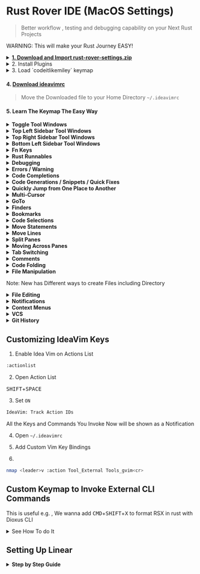 # Rust Rover IDE (MacOS Settings)

> Better workflow , testing and debugging capability on your Next Rust Projects

WARNING: This will make your Rust Journey EASY!

<details>
  <summary>
    <a href="https://github.com/codeitlikemiley/rust-rover-settings/raw/main/rust-rover-settings.zip">
      <strong>1. Download and Import rust-rover-settings.zip</strong>
    </a>
  </summary>
  <img src="import_settings.png" alt="Alt text" />
</details>

<details>
<summary>
2. Install  Plugins
</summary>

- IdeaVim
- IdeaVim-Sneak
- Whichkey
- .env file support
- Key Promoter X
- Github Copilot
- Ace Jump
- Linear
  
</details>


<details>
  <summary>3. Load `codeitlikemiley` keymap</summary>

![Alt text](keymap.png)

</details>

#### 4. [Download ideavimrc](https://github.com/codeitlikemiley/rust-rover-settings/blob/main/.ideavimrc)

> Move the Downloaded file to your Home Directory `~/.ideavimrc`

#### 5. Learn The Keymap The Easy Way

<details>
<summary>
<strong>Toggle Tool Windows</strong>
</summary>
	
| Keyboard Shortcut                             | Description                          |
| --------------------------------------------- | ------------------------------------ |
| <kbd>CMD</kbd>+<kbd>J</kbd>                   | Hide Active Tool Window(Focus Editor)|
| <kbd>F12</kbd>                                | Hide All Tools Windows|

</details>

<details>
<summary>
<strong>Top Left Sidebar Tool Windows</strong>
</summary>

| Tool Window Keys (CMD+Fn Keys) Leftsidebar | Description       |
| ------------------------------------------ | ----------------- |
| <kbd>CMD</kbd>+<kbd>F1</kbd>               | Project           |
| <kbd>CMD</kbd>+<kbd>F2</kbd>               | Commit            |
| <kbd>CMD</kbd>+<kbd>F3</kbd>               | Bookmarks         |
| <kbd>CMD</kbd>+<kbd>F4</kbd>               | Pull Requests     |

</details>


<details>
<summary>
<strong>Top Right Sidebar Tool Windows</strong>
</summary>

| Tool Window Keys (CMD+Fn Keys) RightSidebar | Description                      |
| ------------------------------------------- | -------------------------------- |
| <kbd>CMD</kbd>+<kbd>F12</kbd>               | Notifications                    |
| <kbd>CMD</kbd>+<kbd>F11</kbd>               | Cargo                            |
| <kbd>CMD</kbd>+<kbd>F10</kbd>               | Key Promoter X (Plugin Required) |

</details>


<details>
<summary>
<strong>Bottom Left Sidebar Tool Windows</strong>
</summary>

| Tool Window Keys (OPT+Keys) Leftsidebar Bottom | Description |
| ---------------------------------------------- | ----------- |
| <kbd>OPT</kbd>+<kbd>G</kbd>                    | Git         |
| <kbd>OPT</kbd>+<kbd>B</kbd>                    | Build       |
| <kbd>OPT</kbd>+<kbd>S</kbd>                    | Services    |
| <kbd>OPT</kbd>+<kbd>P</kbd>                    | Problems    |
| <kbd>OPT</kbd>+<kbd>D</kbd>                    | Debug       |
| <kbd>OPT</kbd>+<kbd>F</kbd>                    | Find        |
| <kbd>OPT</kbd>+<kbd>R</kbd>                    | Run         |

</details>



<details>
<summary>
<strong>Fn Keys</strong>
</summary>
Mainly used for refactoring and documentation

| Keyboard Shortcuts | Description       |
| -------------- | --------------------- |
| <kbd>F1</kbd>  | Quick Documentation   |
| <kbd>F2</kbd>  | Rename                |
| <kbd>F3</kbd>  | Refactor this         |
| <kbd>F4</kbd>  | Change Signature      |
| <kbd>F5</kbd>  | Load Changes          |

</details>

<details>
<summary>
<strong>Rust Runnables</strong>
</summary>

| Keyboard Shorcuts                            | Description               |
| -------------------------------------------- | ------------------------- |
| <kbd>CMD</kbd>+<kbd>R</kbd>                  | Run Context Configuration |
| <kbd>CMD</kbd>+<kbd>SHIFT</kbd>+<kbd>R</kbd> | Run                       |
| <kbd>CMD</kbd>+<kbd>T</kbd>                  | External Tools            |


Note: External Tools Command Available depends on what you configure on my machine i have the ff:

- Format RSX
- HTML to RSX
- Dx Serve SSR
- Dx Serve Desktop

Et. al.

</details>


<details>
<summary>
<strong>Debugging</strong>
</summary>

| Keyboard Shorcuts                            | Description                 |
| -------------------------------------------- | --------------------------- |
| <kbd>CMD</kbd>+<kbd>B</kbd>                  | Toggle Breakpoint           |
| <kbd>CMD</kbd>+<kbd>SHIFT</kbd>+<kbd>S</kbd> | Stop                        |
| <kbd>OPT</kbd>+<kbd>L</kbd>                  | Step Into                   |
| <kbd>OPT</kbd>+<kbd>J</kbd>                  | Step Over                   |
| <kbd>OPT</kbd>+<kbd>K</kbd>                  | Pause / Resume Program      |
| <kbd>OPT</kbd>+<kbd>H</kbd>                  | Step Out                    |


</details>

<details>
<summary>
<strong>Errors / Warning</strong>
</summary>

| Keyboard Shortcut                             | Description                        |
| --------------------------------------------- | ---------------------------------- |
| <kbd>OPT</kbd>+<kbd>P</kbd>                   | Problems                           |
| <kbd>OPT</kbd>+<kbd>SHIFT</kbd>+<kbd>I</kbd>  | Inspect Code with Editor Settings  |
| <kbd>]</kbd>+<kbd>E</kbd> (VIM)               | Next Error                         |
| <kbd>[</kbd>+<kbd>E</kbd> (VIM)               | Previous Error                     |
| <kbd>TAB</kbd>+<kbd>E</kbd>                   | Error Description                  |

</details>


<details>
<summary>
<strong>Code Completions</strong>
</summary>

| Keyboard Shortcut                             | Description                     |
| --------------------------------------------- | ------------------------------- |
| <kbd>OPT</kbd>+<kbd>/</kbd>                   | Cyclic Expand Word              |
| <kbd>OPT</kbd>+<kbd>SHIFT</kbd>+<kbd>/</kbd>  | Cyclic Expand Backward          |
| <kbd>OPT</kbd>+<kbd>Space</kbd>               | Basic                           |
| <kbd>OPT</kbd>+<kbd>ENTER</kbd>               | Type Matching                   |



</details>

<details>
<summary>
<strong>Code Generations / Snippets / Quick Fixes </strong>
</summary>

| Keyboard Shortcut                             | Description                          |
| --------------------------------------------- | ------------------------------------ |
| <kbd>CMD</kbd>+<kbd>J</kbd>                   | Insert Live Template                 |
| <kbd>CMD</kbd>+<kbd>K</kbd>                   | Generate                             |
| <kbd>CMD</kbd>+<kbd>L</kbd>                   | Complete Current Statement           |
| <kbd>OPT</kbd>+<kbd>W</kbd>                   | Surround with Live Template          |
| <kbd>CMD</kbd>+<kbd>.</kbd>                   | Show Context and Show Quick Fixes    |

</details>

<details>
<summary>
<strong>Quickly Jump from One Place to Another</strong>
</summary>

| Keyboard Shortcut                                             | Description                    |
| ------------------------------------------------------------- | ------------------------------ |
| <kbd>S</kbd> (Vim)                                            | Activate / Cycle AceJump Mode  |
| <kbd>leader</kbd>+<kbd>leader</kbd>+<kbd>w</kbd>              | Search Word Forward            |
| <kbd>leader</kbd>+<kbd>leader</kbd>+<kbd>b</kbd>              | Search Word Backward           |
| <kbd>leader</kbd>+<kbd>leader</kbd>+<kbd>f</kbd>              | Search Char Forward            |
| <kbd>leader</kbd>+<kbd>leader</kbd>+<kbd>F</kbd>              | Search Char Backward           |

</details>


<details>
<summary>
<strong>Multi-Cursor</strong>
</summary>

| Keyboard Shortcut                             | Description                                  |
| --------------------------------------------- | -------------------------------------------- |
| <kbd>CMD</kbd>+<kbd>G</kbd>                   | Find Next / Move to Next Occurrence          |
| <kbd>CMD</kbd>+<kbd>SHIFT</kbd>+<kbd>G</kbd>  | Find Previous / Move to Previous Occurrence  |
| <kbd>CMD</kbd>+<kbd>D</kbd>                   | Add Selection for Next Occurrence            |
| <kbd>CMD</kbd>+<kbd>SHIFT</kbd>+<kbd>D</kbd>  | Unselect Occurrence                          |
| <kbd>CMD</kbd>+<kbd>SHIFT</kbd>+<kbd>L</kbd>  | Select All Occurrence                        |

</details>


<details>
<summary>
<strong>GoTo</strong>
</summary>

| Keyboard Shortcut                                       | Description                    |
| ------------------------------------------------------- | ------------------------------ |
| <kbd>gd</kbd> (Vim)                                     | Go to Declaration or Usages    |
| <kbd>gD</kbd> (Vim)                                     | Go to TypeDeclaration          |
| <kbd>gu</kbd> (Vim)                                     | Find Usages                    |
| <kbd>gi</kbd> (Vim)                                     | Go to Implementations          |
| <kbd>CMD</kbd>+<kbd>U</kbd>                             | Go to Super Method             |
| <kbd>SHIFT</kbd>+<kbd>K</kbd> (Vim)                     | Quick Definition               |
| <kbd>F1</kbd>                                           | Quick Documentation            |

</details>



<details>
<summary>
<strong>Finders</strong>
</summary>

| Keyboard Shortcut                           | Description       |
| ------------------------------------------- | ----------------- |
| <kbd>CMD</kbd>+<kbd>F</kbd>                 | Find              |
| <kbd>CMD</kbd>+<kbd>E</kbd>                 | Recent Files      |
| <kbd>CMD</kbd>+<kbd>SHIFT</kbd>+<kbd>F</kbd>| Find in Files     |
| <kbd>CMD</kbd>+<kbd>H</kbd>                 | Replace           |
| <kbd>CMD</kbd>+<kbd>SHIFT</kbd>+<kbd>H</kbd>| Replace in Files  |
| <kbd>SHIFT</kbd>+<kbd>SHIFT</kbd>           | Search Everywhere |
| <kbd>CMD</kbd>+<kbd>P</kbd>                 | Go To File        |
| <kbd>CMD</kbd>+<kbd>SHIFT</kbd>+<kbd>P</kbd>| Run any Command   |
| <kbd>CMD</kbd>+<kbd>O</kbd>                 | Go to Symbol      |
| <kbd>CMD</kbd>+<kbd>SHIFT</kbd>+<kbd>O</kbd>| Go To Types       |
| <kbd>SHIFT</kbd>+<kbd>SPACE</kbd>           | Go to Action      |
| <kbd>CMD</kbd>+<kbd>SHIFT</kbd>+<kbd>T</kbd>| Go to Test        |
| <kbd>CMD</kbd>+<kbd>Y</kbd>                 | File Structure    |
</details>


<details>
<summary>
<strong>Bookmarks</strong>
</summary>

| Keyboard Shortcut                            | Description                    |
| -------------------------------------------- | ------------------------------ |
| <kbd>leader</kbd>+<kbd>[0-9]</kbd>           | Go to Bookmark by number       |
| <kbd>leader</kbd>+<kbd>[a-z]</kbd>           | Go to Bookmark by letters      |
| <kbd>'</kbd>+<kbd>[a-z]</kbd>                | Toggle Bookmark by letters     |
| <kbd>'</kbd>+<kbd>[0-9]</kbd>                | Toggle Bookmark by number      |

</details>


<details>
<summary>
<strong>Code Selections</strong>
</summary>

| Keyboard Shortcut                            | Description                |
| -------------------------------------------- | -------------------------- |
| <kbd>OPT</kbd>+<kbd>DOWN</kbd>               | Shrink Selection           |
| <kbd>OPT</kbd>+<kbd>UP</kbd>                 | Expand Selection           |

</details>

<details>
<summary>
<strong>Move Statements</strong>
</summary>

| Keyboard Shortcut                            | Description                |
| -------------------------------------------- | -------------------------- |
| <kbd>OPT</kbd>+<kbd>SHIFT</kbd>+<kbd>J</kbd> | Move Statement Down        |
| <kbd>OPT</kbd>+<kbd>SHIFT</kbd>+<kbd>K</kbd> | Move Statement Up          |

</details>


<details>
<summary>
<strong>Move Lines</strong>
</summary>

| Keyboard Shortcut                            | Description         |
| -------------------------------------------- | ------------------- |
| <kbd>CMD</kbd>+<kbd>SHIFT</kbd>+<kbd>J</kbd> | Move Line Down      |
| <kbd>CMD</kbd>+<kbd>SHIFT</kbd>+<kbd>K</kbd> | Move Line Up        |

</details>

<details>
<summary>
<strong>Split Panes</strong>
</summary>

| Keyboard Shortcut                        | Description        |
| ---------------------------------------- | ------------------ |
| <kbd>s</kbd>+<kbd>p</kbd>                | Horizontal Split   |
| <kbd>v</kbd>+<kbd>s</kbd>++<kbd>p</kbd>  | Vertical Split     |

</details>



<details>
<summary>
<strong>Moving Across Panes</strong>
</summary>

| Keyboard Shortcut                        | Description        |
| ---------------------------------------- | ------------------ |
| <kbd>CTRL</kbd>+<kbd>H</kbd>             | Move to Left Pane  |
| <kbd>CTRL</kbd>+<kbd>J</kbd>             | Move Down Pane     |
| <kbd>CTRL</kbd>+<kbd>K</kbd>             | Move to Right Pane |
| <kbd>CTRL</kbd>+<kbd>L</kbd>             | Move Up Pane       |

</details>


<details>
<summary>
<strong>Tab Switching</strong>
</summary>

| Keyboard Shortcut                | Description          |
| -------------------------------- | ---------------------|
| <kbd>CMD</kbd>+<kbd>[1-9]</kbd>  | Select Tab [1-9]     |
| <kbd>CMD</kbd>+<kbd>[</kbd>      | Select Previous Tab  |
| <kbd>CMD</kbd>+<kbd>]</kbd>      | Select Next Tab      |
| <kbd>TAB</kbd>+<kbd>[</kbd>      | Navigate Tab Back    |
| <kbd>TAB</kbd>+<kbd>]</kbd>      | Navigate Tab Forward |

</details>

<details>
<summary>
<strong>Comments</strong>
</summary>

| Keyboard Shortcut                              | Description                |
| ---------------------------------------------- | -------------------------- |
| <kbd>CMD</kbd>+<kbd>/</kbd>                    | Comment with Line Comment  |
| <kbd>CMD</kbd>+<kbd>SHIFT</kbd>+<kbd>/</kbd>   | Comment with Block Comment |

</details>

<details>
<summary>
<strong>Code Folding</strong>
</summary>

| Keyboard Shortcut                              | Description                |
| ---------------------------------------------- | -------------------------- |
| <kbd>CMD</kbd>+<kbd>(-)</kbd>                  | Folding Collapse           |
| <kbd>CMD</kbd>+<kbd>(+)</kbd>                  | Folding Expand             |
| <kbd>CMD</kbd>+<kbd>SHIFT</kbd>+<kbd>(-)</kbd> | Collapse All               |
| <kbd>CMD</kbd>+<kbd>SHIFT</kbd>+<kbd>(+)</kbd> | Expand All                 |

</details>




<details>
<summary>
<strong>File Manipulation</strong>
</summary>

| Shortcut Keys                                  | Description       |
| ---------------------------------------------- | ----------------- |
| <kbd>CMD</kbd>+<kbd>N</kbd>                    | New               |
| <kbd>CMD</kbd>+<kbd>SHIFT</kbd>+<kbd>N</kbd>   | New Directory     |

</details>

Note: New has Different ways to create Files including Directory

<details>
<summary>
<strong>File Editing</strong>
</summary>

| Shortcut Keys                                 | Description |
| --------------------------------------------- | ----------- |
| <kbd>CMD</kbd>+<kbd>S</kbd>                   | Save all    |
| <kbd>CMD</kbd>+<kbd>X</kbd>                   | Cut         |
| <kbd>CMD</kbd>+<kbd>V</kbd>                   | Paste       |
| <kbd>CMD</kbd>+<kbd>Z</kbd>                   | Undo        |
| <kbd>CMD</kbd>+<kbd>SHIFT</kbd>+<kbd>Z</kbd>  | Redo        |

</details>



<details>
<summary>
<strong>Notifications</strong>
</summary>

| Keyboard Shortcut                             | Description                  |
| --------------------------------------------- | ---------------------------- |
| <kbd>CMD</kbd>+<kbd>F12</kbd>                 | Tool Windows -> Notification |
| <kbd>CMD</kbd>+<kbd>SHIFT</kbd>+<kbd>F12</kbd>| Clear all Notifications      |
| <kbd>OPT</kbd>+<kbd>SHIFT</kbd>+<kbd>M</kbd>  | Maximize Tool Window         |

</details>


<details>
<summary>
<strong>Context Menus</strong>
</summary>

| Keyboard Shortcut                             | Description          |
| --------------------------------------------- | -------------------- |
| <kbd>OPT</kbd>+<kbd>SHIFT</kbd>+<kbd>C</kbd>  | Show Color Picker    |
| <kbd>SHIFT</kbd>+<kbd>F1</kbd>                | Show Context Menu    |

</details>


<details>
<summary>
<strong>VCS</strong>
</summary>

| Keyboard Shortcut                             | Description               |
| --------------------------------------------- | ------------------------- |
| <kbd>OPT</kbd>+<kbd>A</kbd>                   | Amend                     |
| <kbd>OPT</kbd>+<kbd>C</kbd>                   | Commit File               |
| <kbd>OPT</kbd>+<kbd>SHIFT</kbd>+<kbd>A</kbd>  | Add to .gitignore         |
| <kbd>CMD</kbd>+<kbd>SHIFT</kbd>+<kbd>A</kbd>  | Add to VCS                |
| <kbd>CMD</kbd>+<kbd>SHIFT</kbd>+<kbd>U</kbd>  | Rollback                  |
| <kbd>CMD</kbd>+<kbd>SHIFT</kbd>+<kbd>M</kbd>  | Move to other Changelist  |

</details>

<details>
<summary>
<strong>Git History</strong>
</summary>

| Keyboard Shortcut                             | Description               |
| --------------------------------------------- | ------------------------- |
| <kbd>OPT</kbd>+<kbd>SHIFT</kbd>+<kbd>R</kbd>  | Compare with Revisions    |
| <kbd>CMD</kbd>+<kbd>SHIFT</kbd>+<kbd>Y</kbd>  | Show History / Diff       |
| <kbd>CMD</kbd>+<kbd>J</kbd>                   | Next Difference           |
| <kbd>CMD</kbd>+<kbd>K</kbd>                   | Previous Difference       |

</details>


## Customizing IdeaVim Keys

1. Enable Idea Vim on Actions List

```sh
:actionlist
```

2. Open Action List

<kbd>SHIFT</kbd>+<kbd>SPACE</kbd>


3. Set `ON` 

```sh
IdeaVim: Track Action IDs
```

All the Keys and Commands You Invoke Now will be shown as a Notification

4. Open `~/.ideavimrc`


5. Add Custom Vim Key Bindings
6. 
```sh
nmap <leader>v :action Tool_External Tools_gvim<cr>
```

## Custom Keymap to Invoke External CLI Commands

This is useful e.g. , We wanna add <kbd>CMD</kbd>+<kbd>SHIFT</kbd>+<kbd>X</kbd> to format RSX in rust with Dioxus CLI

<details>
<summary>See How To do It</summary>

Open settings with CMD + ,

Go to Tools -> External Tools

Then Click (+) Sign to Create new External Tool

![Alt text](external-tools.png)

To Get the Path of Command Use which e.g.

which dx , outputs: /Users/uriah/.cargo/bin/dx

also we need to check what arguments we can use

we can run `dx --help`

```sh
dx --help
Build, Bundle & Ship Dioxus Apps

Usage: dx [OPTIONS] <COMMAND>

Commands:
  build      Build the Rust WASM app and all of its assets
  translate  Translate some source file into Dioxus code
  serve      Build, watch & serve the Rust WASM app and all of its assets
  create     Init a new project for Dioxus
  clean      Clean output artifacts
  bundle     Bundle the Rust desktop app and all of its assets
  version    Print the version of this extension
  fmt        Format some rsx
  check      Check the Rust files in the project for issues
  config     Dioxus config file controls
  help       Print this message or the help of the given subcommand(s)

Options:
  -v               Enable verbose logging
      --bin <BIN>  Specify bin target
  -h, --help       Print help
  -V, --version    Print version
```

Get `dx fmt` argurments

```sh
dx fmt --help
Format some rsx

Usage: dx fmt [OPTIONS]

Options:
  -c, --check        Run in 'check' mode. Exits with 0 if input is formatted correctly. Exits with 1 and prints a diff if formatting is required
  -r, --raw <RAW>    Input rsx (selection)
  -f, --file <FILE>  Input file
      --bin <BIN>    Specify bin target
  -h, --help         Print help
```

in order to format a file we need to use -f parameter

to get the filepath we can get it with Insert Macro

Just Click the Plus sign as shown on the image below.

![Alt text](macro.png)

We got `$FilePath$`

![Alt text](create_tool.png)

Click Insert then Go Bind the KeyMap

![Alt text](bind-dx-fmt.png)

</details>

## Setting  Up Linear

<details>
<summary>
<strong>Step by Step Guide</strong>
</summary>

1. Go to Settings -> Tools -> Tasks -> Server 
2. Add Server 
3. Pick Linear
4. Set:
	- Team ID e.g (COD)
	- API Key (Workspace API)
	- Workspace ID (codeitlikemiley)
5. Click Test

| Linear Keys                                   | Description    |
| --------------------------------------------- | -------------- |
| <kbd>CMD</kbd>+<kbd>\\</kbd>                  | Open Tasks     |
| <kbd>CMD</kbd>+<kbd>SHIFT</kbd>+<kbd>\\</kbd> | Switch Tasks   |

</details>






